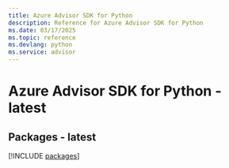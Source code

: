 ```yaml
---
title: Azure Advisor SDK for Python
description: Reference for Azure Advisor SDK for Python
ms.date: 03/17/2025
ms.topic: reference
ms.devlang: python
ms.service: advisor
---
```

# Azure Advisor SDK for Python - latest
## Packages - latest
[!INCLUDE [packages](advisor-index.md)]